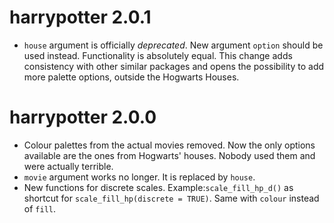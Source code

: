 # harrypotter 2.0.1

* `house` argument is officially *deprecated*. New argument `option` should be used instead. Functionality is absolutely equal. This change adds consistency with other similar packages and opens the possibility to add more palette options, outside the Hogwarts Houses. 

# harrypotter 2.0.0

* Colour palettes from the actual movies removed. Now the only options available are the ones from Hogwarts' houses. Nobody used them and were actually terrible.
* `movie` argument works no longer. It is replaced by `house`.
* New functions for discrete scales. Example:`scale_fill_hp_d()` as shortcut for `scale_fill_hp(discrete = TRUE)`. Same with `colour` instead of `fill`.
